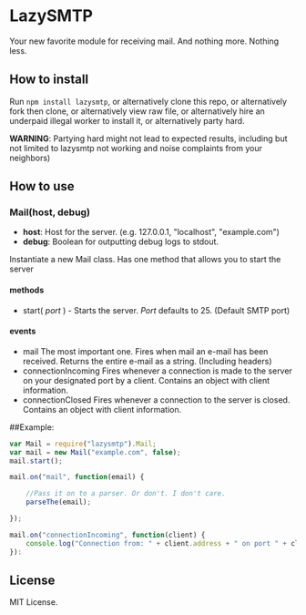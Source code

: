 # LazySMTP
Your new favorite module for receiving mail. And nothing more. Nothing less.

## How to install
Run `npm install lazysmtp`, or alternatively clone this repo, or alternatively fork then clone, or alternatively view raw file, or alternatively hire an underpaid illegal worker to install it, or alternatively party hard.
 
**WARNING**: Partying hard might not lead to expected results, including but not limited to lazysmtp not working and noise complaints from your neighbors)
 
## How to use
### Mail(host, debug)
* **host**: Host for the server. (e.g. 127.0.0.1, "localhost", "example.com")
* **debug**: Boolean for outputting debug logs to stdout.

Instantiate a new Mail class. Has one method that allows you to start the server

#### methods
* start( *port* ) - Starts the server. *Port* defaults to 25. (Default SMTP port)

#### events
* mail
The most important one. Fires when mail an e-mail has been received. Returns the entire e-mail as a string. (Including headers)
* connectionIncoming
Fires whenever a connection is made to the server on your designated port by a client. Contains an object with client information.
* connectionClosed
Fires whenever a connection to the server is closed. Contains an object with client information.

##Example:

```javascript
var Mail = require("lazysmtp").Mail;
var mail = new Mail("example.com", false);
mail.start();

mail.on("mail", function(email) {

    //Pass it on to a parser. Or don't. I don't care.
    parseThe(email);

});

mail.on("connectionIncoming", function(client) {
    console.log("Connection from: " + client.address + " on port " + client.port);
}):
```


## License
MIT License.
